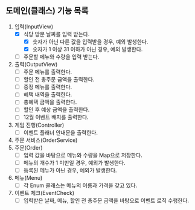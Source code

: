 ## 도메인(클래스) 기능 목록
1. 입력(InputView)
    - [x] 식당 방문 날짜를 입력 받는다.
      - [x] 숫자가 아닌 다른 값을 입력받을 경우, 예외 발생한다.
      - [x] 숫자가 1 이상 31 이하가 아닌 경우, 예외 발생한다.
    - [ ] 주문할 메뉴와 수량을 입력 받는다.
2. 출력(OutputView)
    - [ ] 주문 메뉴를 출력한다.
    - [ ] 할인 전 총주문 금액을 출력한다.
    - [ ] 증정 메뉴를 출력한다.
    - [ ] 혜택 내역을 출력한다.
    - [ ] 총혜택 금액을 출력한다.
    - [ ] 할인 후 예상 금액을 출력한다.
    - [ ] 12월 이벤트 배지를 출력한다.
3. 게임 진행(Controller)
    - [ ] 이벤트 플래너 안내문을 출력한다.
4. 주문 서비스(OrderService)
5. 주문(Order)
   - [ ] 입력 값을 바탕으로 메뉴와 수량을 Map으로 저장한다.
   - [ ] 메뉴의 개수가 1 미만일 경우, 예외가 발생한다.
   - [ ] 등록된 메뉴가 아닌 경우, 예외가 발생한다.
6. 메뉴(Menu)
   - [ ] 각 Enum 클래스는 메뉴의 이름과 가격을 갖고 있다.
7. 이벤트 체크(EventCheck)
   - [ ] 입력받은 날짜, 메뉴, 할인 전 총주문 금액을 바탕으로 이벤트 로직 수행한다.
